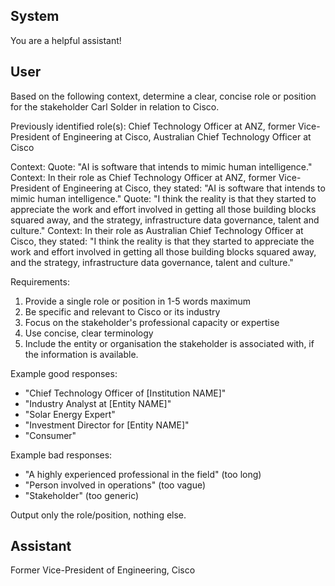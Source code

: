 ## System

You are a helpful assistant!

## User


Based on the following context, determine a clear, concise role or position for the stakeholder Carl Solder in relation to Cisco.

Previously identified role(s): Chief Technology Officer at ANZ, former Vice-President of Engineering at Cisco, Australian Chief Technology Officer at Cisco

Context:
Quote: "AI is software that intends to mimic human intelligence."
Context: In their role as Chief Technology Officer at ANZ, former Vice-President of Engineering at Cisco, they stated: "AI is software that intends to mimic human intelligence."
Quote: "I think the reality is that they started to appreciate the work and effort involved in getting all those building blocks squared away, and the strategy, infrastructure data governance, talent and culture."
Context: In their role as Australian Chief Technology Officer at Cisco, they stated: "I think the reality is that they started to appreciate the work and effort involved in getting all those building blocks squared away, and the strategy, infrastructure data governance, talent and culture."

Requirements:
1. Provide a single role or position in 1-5 words maximum
2. Be specific and relevant to Cisco or its industry
3. Focus on the stakeholder's professional capacity or expertise
4. Use concise, clear terminology
5. Include the entity or organisation the stakeholder is associated with, if the information is available.

Example good responses:
- "Chief Technology Officer of [Institution NAME]"
- "Industry Analyst at [Entity NAME]"
- "Solar Energy Expert"
- "Investment Director for [Entity NAME]"
- "Consumer"

Example bad responses:
- "A highly experienced professional in the field" (too long)
- "Person involved in operations" (too vague)
- "Stakeholder" (too generic)

Output only the role/position, nothing else.


## Assistant

Former Vice-President of Engineering, Cisco

